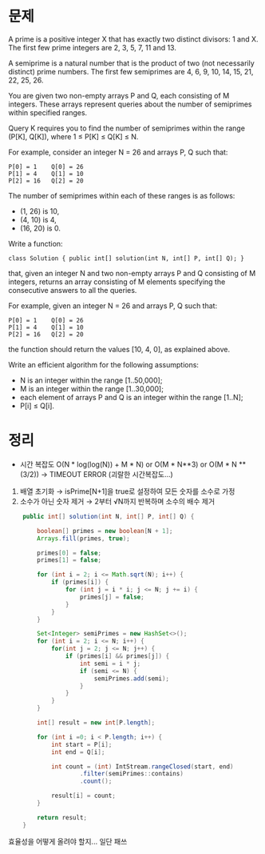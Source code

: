 # 문제

A prime is a positive integer X that has exactly two distinct divisors: 1 and X. The first few prime integers are 2, 3, 5, 7, 11 and 13.

A semiprime is a natural number that is the product of two (not necessarily distinct) prime numbers. The first few semiprimes are 4, 6, 9, 10, 14, 15, 21, 22, 25, 26.

You are given two non-empty arrays P and Q, each consisting of M integers. These arrays represent queries about the number of semiprimes within specified ranges.

Query K requires you to find the number of semiprimes within the range (P[K], Q[K]), where 1 ≤ P[K] ≤ Q[K] ≤ N.

For example, consider an integer N = 26 and arrays P, Q such that:

    P[0] = 1    Q[0] = 26
    P[1] = 4    Q[1] = 10
    P[2] = 16   Q[2] = 20

The number of semiprimes within each of these ranges is as follows:

* (1, 26) is 10,
* (4, 10) is 4,
* (16, 20) is 0.

Write a function:

    class Solution { public int[] solution(int N, int[] P, int[] Q); }

that, given an integer N and two non-empty arrays P and Q consisting of M integers, returns an array consisting of M elements specifying the consecutive answers to all the queries.

For example, given an integer N = 26 and arrays P, Q such that:

    P[0] = 1    Q[0] = 26
    P[1] = 4    Q[1] = 10
    P[2] = 16   Q[2] = 20

the function should return the values [10, 4, 0], as explained above.

Write an efficient algorithm for the following assumptions:

* N is an integer within the range [1..50,000];
* M is an integer within the range [1..30,000];
* each element of arrays P and Q is an integer within the range [1..N];
* P[i] ≤ Q[i].

# 정리

* 시간 복잡도 O(N * log(log(N)) + M * N) or O(M * N**3) or O(M * N ** (3/2)) -> TIMEOUT ERROR (괴랄한 시간복잡도...)

1. 배열 초기화 → isPrime[N+1]을 true로 설정하여 모든 숫자를 소수로 가정
2. 소수가 아닌 숫자 제거 → 2부터 √N까지 반복하며 소수의 배수 제거

```java
    public int[] solution(int N, int[] P, int[] Q) {

        boolean[] primes = new boolean[N + 1];
        Arrays.fill(primes, true);

        primes[0] = false;
        primes[1] = false;

        for (int i = 2; i <= Math.sqrt(N); i++) {
            if (primes[i]) {
                for (int j = i * i; j <= N; j += i) {
                    primes[j] = false;
                }
            }
        }

        Set<Integer> semiPrimes = new HashSet<>();
        for (int i = 2; i <= N; i++) {
            for(int j = 2; j <= N; j++) {
                if (primes[i] && primes[j]) {
                    int semi = i * j;
                    if (semi <= N) {
                        semiPrimes.add(semi);
                    }
                }
            }
        }

        int[] result = new int[P.length];

        for (int i =0; i < P.length; i++) {
            int start = P[i];
            int end = Q[i];

            int count = (int) IntStream.rangeClosed(start, end)
                    .filter(semiPrimes::contains)
                    .count();

            result[i] = count;
        }

        return result;
    }
```

효율성을 어떻게 올려야 할지... 일단 패쓰
